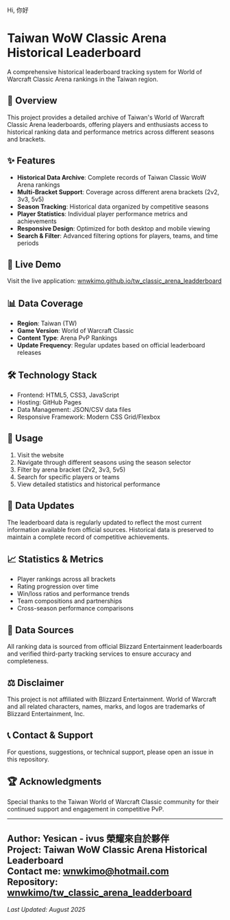 Hi, 你好
# Taiwan WoW Classic Arena Historical Leaderboard

A comprehensive historical leaderboard tracking system for World of Warcraft Classic Arena rankings in the Taiwan region.

## 🎯 Overview

This project provides a detailed archive of Taiwan's World of Warcraft Classic Arena leaderboards, offering players and enthusiasts access to historical ranking data and performance metrics across different seasons and brackets.

## ✨ Features

- **Historical Data Archive**: Complete records of Taiwan Classic WoW Arena rankings
- **Multi-Bracket Support**: Coverage across different arena brackets (2v2, 3v3, 5v5)
- **Season Tracking**: Historical data organized by competitive seasons
- **Player Statistics**: Individual player performance metrics and achievements
- **Responsive Design**: Optimized for both desktop and mobile viewing
- **Search & Filter**: Advanced filtering options for players, teams, and time periods

## 🚀 Live Demo

Visit the live application: [wnwkimo.github.io/tw_classic_arena_leadderboard](https://wnwkimo.github.io/tw_wow_classic_arena_leadderboard/)

## 📊 Data Coverage

- **Region**: Taiwan (TW)
- **Game Version**: World of Warcraft Classic
- **Content Type**: Arena PvP Rankings
- **Update Frequency**: Regular updates based on official leaderboard releases

## 🛠️ Technology Stack

- Frontend: HTML5, CSS3, JavaScript
- Hosting: GitHub Pages
- Data Management: JSON/CSV data files
- Responsive Framework: Modern CSS Grid/Flexbox

## 📱 Usage

1. Visit the website
2. Navigate through different seasons using the season selector
3. Filter by arena bracket (2v2, 3v3, 5v5)
4. Search for specific players or teams
5. View detailed statistics and historical performance

## 🔄 Data Updates

The leaderboard data is regularly updated to reflect the most current information available from official sources. Historical data is preserved to maintain a complete record of competitive achievements.

## 📈 Statistics & Metrics

- Player rankings across all brackets
- Rating progression over time
- Win/loss ratios and performance trends
- Team compositions and partnerships
- Cross-season performance comparisons

## 📝 Data Sources

All ranking data is sourced from official Blizzard Entertainment leaderboards and verified third-party tracking services to ensure accuracy and completeness.

## ⚖️ Disclaimer

This project is not affiliated with Blizzard Entertainment. World of Warcraft and all related characters, names, marks, and logos are trademarks of Blizzard Entertainment, Inc.

## 📞 Contact & Support

For questions, suggestions, or technical support, please open an issue in this repository.

## 🏆 Acknowledgments

Special thanks to the Taiwan World of Warcraft Classic community for their continued support and engagement in competitive PvP.

---
**Author**: Yesican - ivus 榮耀來自於夥伴  
**Project**: Taiwan WoW Classic Arena Historical Leaderboard  
**Contact me**: wnwkimo@hotmail.com  
**Repository**: [wnwkimo/tw_classic_arena_leadderboard](https://github.com/wnwkimo/tw_classic_arena_leadderboard)
---

*Last Updated: August 2025*
